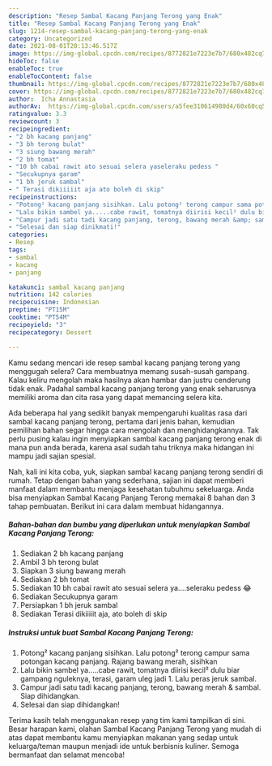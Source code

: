 ```yaml
---
description: "Resep Sambal Kacang Panjang Terong yang Enak"
title: "Resep Sambal Kacang Panjang Terong yang Enak"
slug: 1214-resep-sambal-kacang-panjang-terong-yang-enak
category: Uncategorized
date: 2021-08-01T20:13:46.517Z
image: https://img-global.cpcdn.com/recipes/8772821e7223e7b7/680x482cq70/sambal-kacang-panjang-terong-foto-resep-utama.jpg
hideToc: false
enableToc: true
enableTocContent: false
thumbnail: https://img-global.cpcdn.com/recipes/8772821e7223e7b7/680x482cq70/sambal-kacang-panjang-terong-foto-resep-utama.jpg
cover: https://img-global.cpcdn.com/recipes/8772821e7223e7b7/680x482cq70/sambal-kacang-panjang-terong-foto-resep-utama.jpg
author:  Icha Annastasia
authorAv:  https://img-global.cpcdn.com/users/a5fee310614980d4/60x60cq50/avatar.jpg
ratingvalue: 3.3
reviewcount: 3
recipeingredient:
- "2 bh kacang panjang"
- "3 bh terong bulat"
- "3 siung bawang merah"
- "2 bh tomat"
- "10 bh cabai rawit ato sesuai selera yaseleraku pedess "
- "Secukupnya garam"
- "1 bh jeruk sambal"
- " Terasi dikiiiiit aja ato boleh di skip"
recipeinstructions:
- "Potong² kacang panjang sisihkan. Lalu potong² terong campur sama potongan kacang panjang. Rajang bawang merah, sisihkan"
- "Lalu bikin sambel ya.....cabe rawit, tomatnya diirisi kecil² dulu biar gampang nguleknya, terasi, garam uleg jadi 1. Lalu peras jeruk sambal."
- "Campur jadi satu tadi kacang panjang, terong, bawang merah &amp; sambal. Siap dihidangkan."
- "Selesai dan siap dinikmati!"
categories:
- Resep
tags:
- sambal
- kacang
- panjang

katakunci: sambal kacang panjang 
nutrition: 142 calories
recipecuisine: Indonesian
preptime: "PT15M"
cooktime: "PT54M"
recipeyield: "3"
recipecategory: Dessert

---
```



Kamu sedang mencari ide resep sambal kacang panjang terong yang menggugah selera? Cara membuatnya memang susah-susah gampang. Kalau keliru mengolah maka hasilnya akan hambar dan justru cenderung tidak enak. Padahal sambal kacang panjang terong yang enak seharusnya memiliki aroma dan cita rasa yang dapat memancing selera kita.




Ada beberapa hal yang sedikit banyak mempengaruhi kualitas rasa dari sambal kacang panjang terong, pertama dari jenis bahan, kemudian pemilihan bahan segar hingga cara mengolah dan menghidangkannya. Tak perlu pusing kalau ingin menyiapkan sambal kacang panjang terong enak di mana pun anda berada, karena asal sudah tahu triknya maka hidangan ini mampu jadi sajian spesial.


Nah, kali ini kita coba, yuk, siapkan sambal kacang panjang terong sendiri di rumah. Tetap dengan bahan yang sederhana, sajian ini dapat memberi manfaat dalam membantu menjaga kesehatan tubuhmu sekeluarga. Anda bisa menyiapkan Sambal Kacang Panjang Terong memakai 8 bahan dan 3 tahap pembuatan. Berikut ini cara dalam membuat hidangannya.

<!--inarticleads1-->

##### Bahan-bahan dan bumbu yang diperlukan untuk menyiapkan Sambal Kacang Panjang Terong:

1. Sediakan 2 bh kacang panjang
1. Ambil 3 bh terong bulat
1. Siapkan 3 siung bawang merah
1. Sediakan 2 bh tomat
1. Sediakan 10 bh cabai rawit ato sesuai selera ya....seleraku pedess 😂
1. Sediakan Secukupnya garam
1. Persiapkan 1 bh jeruk sambal
1. Sediakan  Terasi dikiiiiit aja, ato boleh di skip




<!--inarticleads2-->

##### Instruksi untuk buat Sambal Kacang Panjang Terong:

1. Potong² kacang panjang sisihkan. Lalu potong² terong campur sama potongan kacang panjang. Rajang bawang merah, sisihkan
1. Lalu bikin sambel ya.....cabe rawit, tomatnya diirisi kecil² dulu biar gampang nguleknya, terasi, garam uleg jadi 1. Lalu peras jeruk sambal.
1. Campur jadi satu tadi kacang panjang, terong, bawang merah &amp; sambal. Siap dihidangkan.
1. Selesai dan siap dihidangkan!



Terima kasih telah menggunakan resep yang tim kami tampilkan di sini. Besar harapan kami, olahan Sambal Kacang Panjang Terong yang mudah di atas dapat membantu kamu menyiapkan makanan yang sedap untuk keluarga/teman maupun menjadi ide untuk berbisnis kuliner. Semoga bermanfaat dan selamat mencoba!
